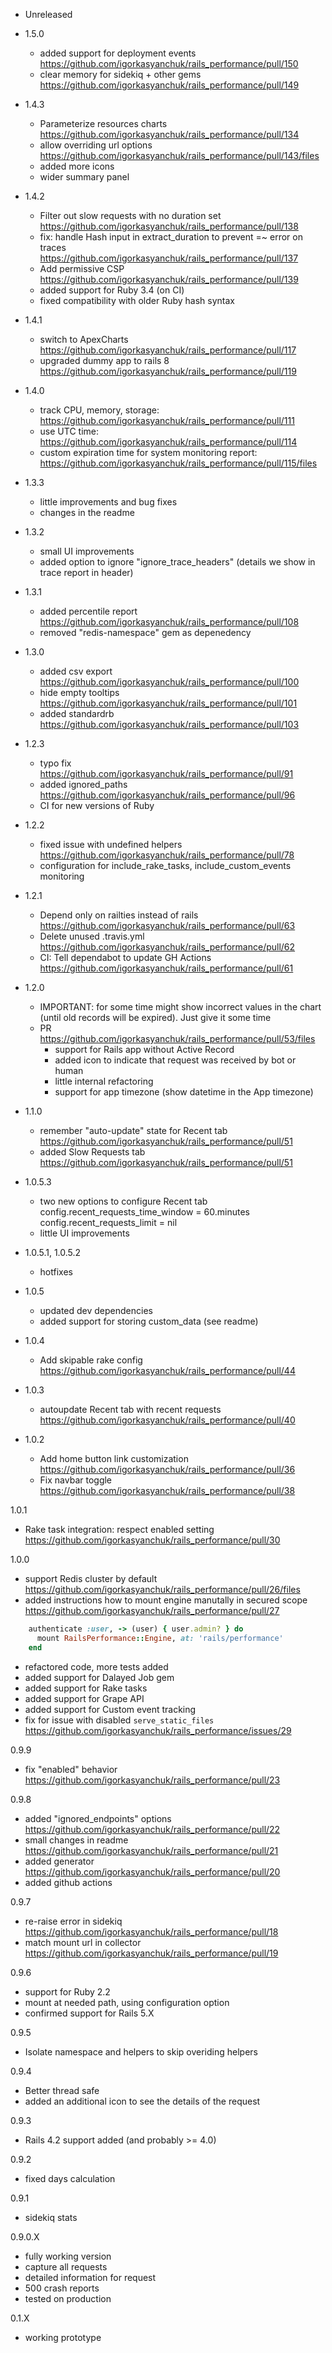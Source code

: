 - Unreleased

- 1.5.0
  - added support for deployment events https://github.com/igorkasyanchuk/rails_performance/pull/150
  - clear memory for sidekiq + other gems https://github.com/igorkasyanchuk/rails_performance/pull/149

- 1.4.3
  - Parameterize resources charts https://github.com/igorkasyanchuk/rails_performance/pull/134
  - allow overriding url options https://github.com/igorkasyanchuk/rails_performance/pull/143/files
  - added more icons
  - wider summary panel

- 1.4.2
  - Filter out slow requests with no duration set https://github.com/igorkasyanchuk/rails_performance/pull/138
  - fix: handle Hash input in extract_duration to prevent =~ error on traces https://github.com/igorkasyanchuk/rails_performance/pull/137
  - Add permissive CSP https://github.com/igorkasyanchuk/rails_performance/pull/139
  - added support for Ruby 3.4 (on CI)
  - fixed compatibility with older Ruby hash syntax

- 1.4.1
  - switch to ApexCharts https://github.com/igorkasyanchuk/rails_performance/pull/117
  - upgraded dummy app to rails 8 https://github.com/igorkasyanchuk/rails_performance/pull/119

- 1.4.0
  - track CPU, memory, storage: https://github.com/igorkasyanchuk/rails_performance/pull/111
  - use UTC time: https://github.com/igorkasyanchuk/rails_performance/pull/114
  - custom expiration time for system monitoring report: https://github.com/igorkasyanchuk/rails_performance/pull/115/files

- 1.3.3
  - little improvements and bug fixes
  - changes in the readme

- 1.3.2
  - small UI improvements
  - added option to ignore "ignore_trace_headers" (details we show in trace report in header)

- 1.3.1
  - added percentile report https://github.com/igorkasyanchuk/rails_performance/pull/108
  - removed "redis-namespace" gem as depenedency

- 1.3.0
  - added csv export https://github.com/igorkasyanchuk/rails_performance/pull/100
  - hide empty tooltips https://github.com/igorkasyanchuk/rails_performance/pull/101
  - added standardrb https://github.com/igorkasyanchuk/rails_performance/pull/103

- 1.2.3
  - typo fix https://github.com/igorkasyanchuk/rails_performance/pull/91
  - added ignored_paths https://github.com/igorkasyanchuk/rails_performance/pull/96
  - CI for new versions of Ruby

- 1.2.2
  - fixed issue with undefined helpers https://github.com/igorkasyanchuk/rails_performance/pull/78
  - configuration for include_rake_tasks, include_custom_events monitoring

- 1.2.1
  - Depend only on railties instead of rails https://github.com/igorkasyanchuk/rails_performance/pull/63
  - Delete unused .travis.yml https://github.com/igorkasyanchuk/rails_performance/pull/62
  - CI: Tell dependabot to update GH Actions https://github.com/igorkasyanchuk/rails_performance/pull/61

- 1.2.0
  - IMPORTANT: for some time might show incorrect values in the chart (until old records will be expired). Just give it some time
  - PR https://github.com/igorkasyanchuk/rails_performance/pull/53/files
    - support for Rails app without Active Record
    - added icon to indicate that request was received by bot or human
    - little internal refactoring
    - support for app timezone (show datetime in the App timezone)

- 1.1.0
  - remember "auto-update" state for Recent tab https://github.com/igorkasyanchuk/rails_performance/pull/51
  - added Slow Requests tab https://github.com/igorkasyanchuk/rails_performance/pull/51

- 1.0.5.3
  - two new options to configure Recent tab
    config.recent_requests_time_window = 60.minutes
    config.recent_requests_limit = nil
  - little UI improvements

- 1.0.5.1, 1.0.5.2
  - hotfixes

- 1.0.5
  - updated dev dependencies
  - added support for storing custom_data (see readme)

- 1.0.4
  - Add skipable rake config https://github.com/igorkasyanchuk/rails_performance/pull/44

- 1.0.3
  - autoupdate Recent tab with recent requests https://github.com/igorkasyanchuk/rails_performance/pull/40

- 1.0.2
  - Add home button link customization https://github.com/igorkasyanchuk/rails_performance/pull/36
  - Fix navbar toggle https://github.com/igorkasyanchuk/rails_performance/pull/38

1.0.1
  - Rake task integration: respect enabled setting https://github.com/igorkasyanchuk/rails_performance/pull/30

1.0.0
  - support Redis cluster by default https://github.com/igorkasyanchuk/rails_performance/pull/26/files
  - added instructions how to mount engine manutally in secured scope https://github.com/igorkasyanchuk/rails_performance/pull/27
```ruby
    authenticate :user, -> (user) { user.admin? } do
      mount RailsPerformance::Engine, at: 'rails/performance'
    end
```
  - refactored code, more tests added
  - added support for Dalayed Job gem
  - added support for Rake tasks
  - added support for Grape API
  - added support for Custom event tracking
  - fix for issue with disabled `serve_static_files` https://github.com/igorkasyanchuk/rails_performance/issues/29

0.9.9
  - fix "enabled" behavior https://github.com/igorkasyanchuk/rails_performance/pull/23

0.9.8
  - added "ignored_endpoints" options https://github.com/igorkasyanchuk/rails_performance/pull/22
  - small changes in readme https://github.com/igorkasyanchuk/rails_performance/pull/21
  - added generator https://github.com/igorkasyanchuk/rails_performance/pull/20
  - added github actions

0.9.7
  - re-raise error in sidekiq https://github.com/igorkasyanchuk/rails_performance/pull/18
  - match mount url in collector https://github.com/igorkasyanchuk/rails_performance/pull/19

0.9.6
  - support for Ruby 2.2
  - mount at needed path, using configuration option
  - confirmed support for Rails 5.X

0.9.5
  - Isolate namespace and helpers to skip overiding helpers

0.9.4
  - Better thread safe
  - added an additional icon to see the details of the request

0.9.3
  - Rails 4.2 support added (and probably >= 4.0)

0.9.2
  - fixed days calculation

0.9.1
  - sidekiq stats

0.9.0.X
  - fully working version
  - capture all requests
  - detailed information for request
  - 500 crash reports
  - tested on  production

0.1.X
  - working prototype
